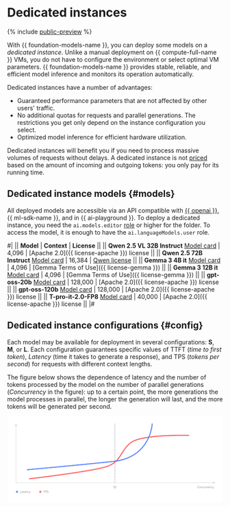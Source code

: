 # Dedicated instances

{% include [public-preview](../../../_includes/preview-pp.md) %}

With {{ foundation-models-name }}, you can deploy some models on a _dedicated instance_. Unlike a manual deployment on {{ compute-full-name }} VMs, you do not have to configure the environment or select optimal VM parameters. {{ foundation-models-name }} provides stable, reliable, and efficient model inference and monitors its operation automatically. 

Dedicated instances have a number of advantages:

* Guaranteed performance parameters that are not affected by other users' traffic.
* No additional quotas for requests and parallel generations. The restrictions you get only depend on the instance configuration you select.
* Optimized model inference for efficient hardware utilization.

Dedicated instances will benefit you if you need to process massive volumes of requests without delays. A dedicated instance is not [priced](../../pricing.md) based on the amount of incoming and outgoing tokens: you only pay for its running time. 

## Dedicated instance models {#models}

All deployed models are accessible via an API compatible with [{{ openai }}](../openai-compatibility.md), {{ ml-sdk-name }}, and in {{ ai-playground }}. To deploy a dedicated instance, you need the `ai.models.editor` [role](../../security/index.md) or higher for the folder. To access the model, it is enough to have the `ai.languageModels.user` role. 

#|
|| **Model** | **Context** | **License** ||
|| **Qwen 2.5 VL 32B Instruct**
[Model card](https://huggingface.co/Qwen/Qwen2.5-VL-32B-Instruct) | 4,096 | [Apache 2.0]({{ license-apache }}) license ||
|| **Qwen 2.5 72B Instruct** 
[Model card](https://huggingface.co/Qwen/Qwen2.5-72B-Instruct) | 16,384 | [Qwen license](https://huggingface.co/Qwen/Qwen2.5-72B-Instruct/blob/main/LICENSE) ||
|| **Gemma 3 4B it**
[Model card](https://huggingface.co/google/gemma-3-4b-it) | 4,096 | [Gemma Terms of Use]({{ license-gemma }})  ||
|| **Gemma 3 12B it**
[Model card](https://huggingface.co/google/gemma-3-12b-it) | 4,096 | [Gemma Terms of Use]({{ license-gemma }}) ||
|| **gpt-oss-20b** 
[Model card](https://huggingface.co/openai/gpt-oss-20b) | 128,000 | [Apache 2.0]({{ license-apache }}) license ||
|| **gpt-oss-120b** 
[Model card](https://huggingface.co/openai/gpt-oss-120b) | 128,000 | [Apache 2.0]({{ license-apache }}) license  ||
|| **T-pro-it-2.0-FP8** 
[Model card](https://huggingface.co/t-tech/T-pro-it-2.0-FP8) | 40,000 | [Apache 2.0]({{ license-apache }}) license ||
|#

## Dedicated instance configurations {#config}

Each model may be available for deployment in several configurations: **S**, **M**, or **L**. Each configuration guarantees specific values ​of TTFT (_time to first token_), _Latency_ (time it takes to generate a response), and TPS (_tokens per second_) for requests with different context lengths.

The figure below shows the dependence of latency and the number of tokens processed by the model on the number of parallel generations (_Concurrency_ in the figure): up to a certain point, the more generations the model processes in parallel, the longer the generation will last, and the more tokens will be generated per second.

![instances](../../../_assets/ai-studio/instances-chart.svg)